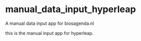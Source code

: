 # manual_data_input_hyperleap

A manual data input app for biosagenda.nl

this is the manual input app for hyperleap.
 